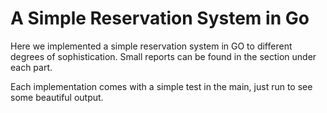 # A Simple Reservation System in Go

Here we implemented a simple reservation system in GO to different degrees of sophistication. Small reports can be found in the section under each part.

Each implementation comes with a simple test in the main, just run to see some beautiful output.
